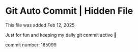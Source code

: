 # Git Auto Commit | Hidden File

This file was added Feb 12, 2025

Just for fun and keeping my daily git commit active 🤪

commit number: 185999
